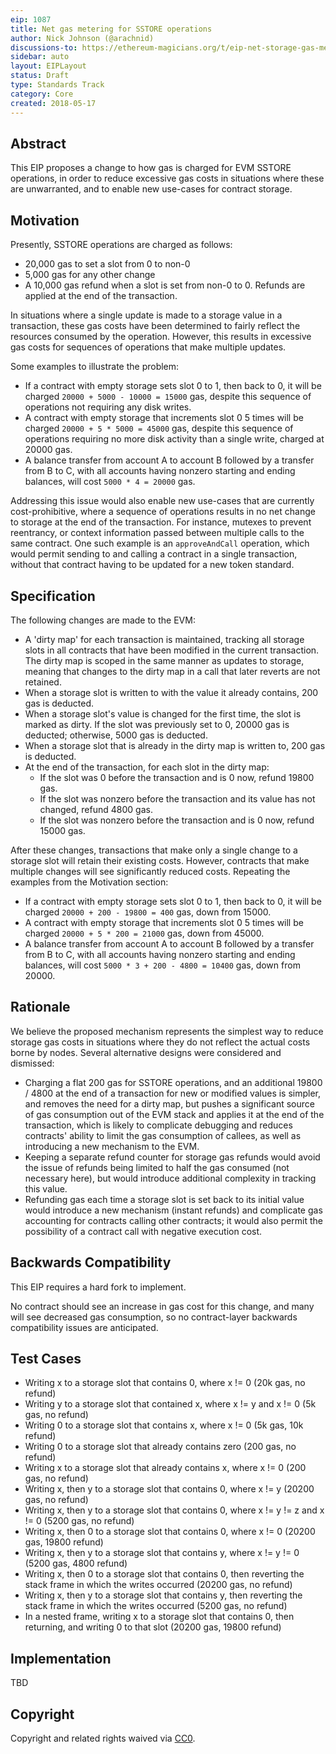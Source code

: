 ```yaml
---
eip: 1087
title: Net gas metering for SSTORE operations
author: Nick Johnson (@arachnid)
discussions-to: https://ethereum-magicians.org/t/eip-net-storage-gas-metering-for-the-evm/383
sidebar: auto
layout: EIPLayout
status: Draft
type: Standards Track
category: Core
created: 2018-05-17
---
```


## Abstract

This EIP proposes a change to how gas is charged for EVM SSTORE operations, in order to reduce excessive gas costs in situations where these are unwarranted, and to enable new use-cases for contract storage.

## Motivation

Presently, SSTORE operations are charged as follows:

- 20,000 gas to set a slot from 0 to non-0
- 5,000 gas for any other change
- A 10,000 gas refund when a slot is set from non-0 to 0. Refunds are applied at the end of the transaction.

In situations where a single update is made to a storage value in a transaction, these gas costs have been determined to fairly reflect the resources consumed by the operation. However, this results in excessive gas costs for sequences of operations that make multiple updates.

Some examples to illustrate the problem:

- If a contract with empty storage sets slot 0 to 1, then back to 0, it will be charged `20000 + 5000 - 10000 = 15000` gas, despite this sequence of operations not requiring any disk writes.
- A contract with empty storage that increments slot 0 5 times will be charged `20000 + 5 * 5000 = 45000` gas, despite this sequence of operations requiring no more disk activity than a single write, charged at 20000 gas.
- A balance transfer from account A to account B followed by a transfer from B to C, with all accounts having nonzero starting and ending balances, will cost `5000 * 4 = 20000` gas.

Addressing this issue would also enable new use-cases that are currently cost-prohibitive, where a sequence of operations results in no net change to storage at the end of the transaction. For instance, mutexes to prevent reentrancy, or context information passed between multiple calls to the same contract. One such example is an `approveAndCall` operation, which would permit sending to and calling a contract in a single transaction, without that contract having to be updated for a new token standard.

## Specification

The following changes are made to the EVM:

- A 'dirty map' for each transaction is maintained, tracking all storage slots in all contracts that have been modified in the current transaction. The dirty map is scoped in the same manner as updates to storage, meaning that changes to the dirty map in a call that later reverts are not retained.
- When a storage slot is written to with the value it already contains, 200 gas is deducted.
- When a storage slot's value is changed for the first time, the slot is marked as dirty. If the slot was previously set to 0, 20000 gas is deducted; otherwise, 5000 gas is deducted.
- When a storage slot that is already in the dirty map is written to, 200 gas is deducted.
- At the end of the transaction, for each slot in the dirty map:
  - If the slot was 0 before the transaction and is 0 now, refund 19800 gas.
  - If the slot was nonzero before the transaction and its value has not changed, refund 4800 gas.
  - If the slot was nonzero before the transaction and is 0 now, refund 15000 gas.

After these changes, transactions that make only a single change to a storage slot will retain their existing costs. However, contracts that make multiple changes will see significantly reduced costs. Repeating the examples from the Motivation section:

- If a contract with empty storage sets slot 0 to 1, then back to 0, it will be charged `20000 + 200 - 19800 = 400` gas, down from 15000.
- A contract with empty storage that increments slot 0 5 times will be charged `20000 + 5 * 200 = 21000` gas, down from 45000.
- A balance transfer from account A to account B followed by a transfer from B to C, with all accounts having nonzero starting and ending balances, will cost `5000 * 3 + 200 - 4800 = 10400` gas, down from 20000.

## Rationale

We believe the proposed mechanism represents the simplest way to reduce storage gas costs in situations where they do not reflect the actual costs borne by nodes. Several alternative designs were considered and dismissed:

- Charging a flat 200 gas for SSTORE operations, and an additional 19800 / 4800 at the end of a transaction for new or modified values is simpler, and removes the need for a dirty map, but pushes a significant source of gas consumption out of the EVM stack and applies it at the end of the transaction, which is likely to complicate debugging and reduces contracts' ability to limit the gas consumption of callees, as well as introducing a new mechanism to the EVM.
- Keeping a separate refund counter for storage gas refunds would avoid the issue of refunds being limited to half the gas consumed (not necessary here), but would introduce additional complexity in tracking this value.
- Refunding gas each time a storage slot is set back to its initial value would introduce a new mechanism (instant refunds) and complicate gas accounting for contracts calling other contracts; it would also permit the possibility of a contract call with negative execution cost.

## Backwards Compatibility

This EIP requires a hard fork to implement.

No contract should see an increase in gas cost for this change, and many will see decreased gas consumption, so no contract-layer backwards compatibility issues are anticipated.

## Test Cases

- Writing x to a storage slot that contains 0, where x != 0 (20k gas, no refund)
- Writing y to a storage slot that contained x, where x != y and x != 0 (5k gas, no refund)
- Writing 0 to a storage slot that contains x, where x != 0 (5k gas, 10k refund)
- Writing 0 to a storage slot that already contains zero (200 gas, no refund)
- Writing x to a storage slot that already contains x, where x != 0 (200 gas, no refund)
- Writing x, then y to a storage slot that contains 0, where x != y (20200 gas, no refund)
- Writing x, then y to a storage slot that contains 0, where x != y != z and x != 0 (5200 gas, no refund)
- Writing x, then 0 to a storage slot that contains 0, where x != 0 (20200 gas, 19800 refund)
- Writing x, then y to a storage slot that contains y, where x != y != 0 (5200 gas, 4800 refund)
- Writing x, then 0 to a storage slot that contains 0, then reverting the stack frame in which the writes occurred (20200 gas, no refund)
- Writing x, then y to a storage slot that contains y, then reverting the stack frame in which the writes occurred (5200 gas, no refund)
- In a nested frame, writing x to a storage slot that contains 0, then returning, and writing 0 to that slot (20200 gas, 19800 refund)

## Implementation

TBD

## Copyright

Copyright and related rights waived via [CC0](https://creativecommons.org/publicdomain/zero/1.0/).

